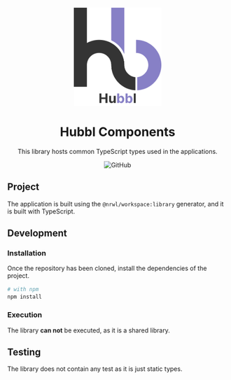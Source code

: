 <p align="center">
  <img width="200" src="../../../static/Logo.svg" alt="Hubbl logo">
</p>

<h1 align="center">Hubbl Components</h1>

<div align="center">

This library hosts common TypeScript types used in the applications.

![GitHub](https://img.shields.io/github/license/hubbl-app/hubbl?color=%237CB9E8&style=for-the-badge)

</div>

## Project

The application is built using the `@nrwl/workspace:library` generator, and it is built with TypeScript.

## Development

### Installation

Once the repository has been cloned, install the dependencies of the project.

```sh
# with npm 
npm install 
```

### Execution

The library **can not** be executed, as it is a shared library.

## Testing

The library does not contain any test as it is just static types.
